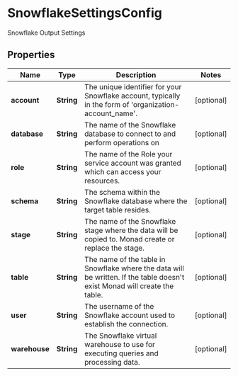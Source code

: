

# SnowflakeSettingsConfig

Snowflake Output Settings

## Properties

| Name | Type | Description | Notes |
|------------ | ------------- | ------------- | -------------|
|**account** | **String** | The unique identifier for your Snowflake account, typically in the form of &#39;organization-account_name&#39;. |  [optional] |
|**database** | **String** | The name of the Snowflake database to connect to and perform operations on |  [optional] |
|**role** | **String** | The name of the Role your service account was granted which can access your resources. |  [optional] |
|**schema** | **String** | The schema within the Snowflake database where the target table resides. |  [optional] |
|**stage** | **String** | The name of the Snowflake stage where the data will be copied to. Monad create or replace the stage. |  [optional] |
|**table** | **String** | The name of the table in Snowflake where the data will be written. If the table doesn&#39;t exist Monad will create the table. |  [optional] |
|**user** | **String** | The username of the Snowflake account used to establish the connection. |  [optional] |
|**warehouse** | **String** | The Snowflake virtual warehouse to use for executing queries and processing data. |  [optional] |



